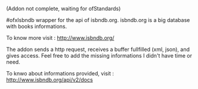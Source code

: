 (Addon not complete, waiting for ofStandards)

#ofxIsbndb
wrapper for the api of isbndb.org. isbndb.org is a big database with books informations.

To know more visit : http://www.isbndb.org/

The addon sends a http request, receives a buffer fullfilled (xml, json), and gives access. Feel free to add the missing informations I didn't have time or need.

To knwo about informations provided, visit : http://www.isbndb.org/api/v2/docs
